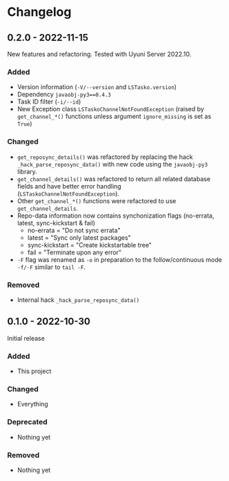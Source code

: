 # Changelog

## 0.2.0 - 2022-11-15
New features and refactoring. Tested with Uyuni Server 2022.10.
### Added
- Version information (`-V/--version` and `LSTasko.version`)
- Dependency `javaobj-py3==0.4.3`
- Task ID filter (`-i/--id`)
- New Exception class `LSTaskoChannelNotFoundException` (raised by `get_channel_*()` functions unless argument `ignore_missing` is set as `True`)
### Changed
- `get_reposync_details()` was refactored by replacing the hack `_hack_parse_reposync_data()` with new code using the `javaobj-py3` library.
- `get_channel_details()` was refactored to return all related database fields and have better error handling (`LSTaskoChannelNotFoundException`).
- Other `get_channel_*()` functions were refactored to use `get_channel_details`.
- Repo-data information now contains synchonization flags (no-errata, latest, sync-kickstart & fail)
  - no-errata = "Do not sync errata"
  - latest = "Sync only latest packages"
  - sync-kickstart = "Create kickstartable tree"
  - fail = "Terminate upon any error"
- `-F` flag was renamed as `-o` in preparation to the follow/continuous mode `-f/-F` similar to `tail -F`.
### Removed
- Internal hack `_hack_parse_reposync_data()`

## 0.1.0 - 2022-10-30
Initial release
### Added
- This project
### Changed
- Everything
### Deprecated
- Nothing yet
### Removed
- Nothing yet